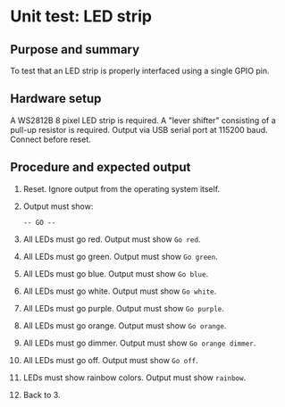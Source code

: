 # Unit test: LED strip

## Purpose and summary

To test that an LED strip is properly interfaced using a single GPIO pin.

## Hardware setup

A WS2812B 8 pixel LED strip is required.
A "lever shifter" consisting of a pull-up resistor is required.
Output via USB serial port at 115200 baud. Connect before reset.

## Procedure and expected output

1. Reset. Ignore output from the operating system itself.
2. Output must show:

   ```text
   -- GO --
   ```

3. All LEDs must go red. Output must show `Go red`.
4. All LEDs must go green. Output must show `Go green`.
5. All LEDs must go blue. Output must show `Go blue`.
6. All LEDs must go white. Output must show `Go white`.
7. All LEDs must go purple. Output must show `Go purple`.
8. All LEDs must go orange. Output must show `Go orange`.
9. All LEDs must go dimmer. Output must show `Go orange dimmer`.
10. All LEDs must go off. Output must show `Go off`.
11. LEDs must show rainbow colors. Output must show `rainbow`.
12. Back to 3.
